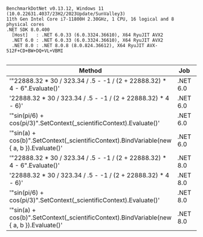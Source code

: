 ```

BenchmarkDotNet v0.13.12, Windows 11 (10.0.22631.4037/23H2/2023Update/SunValley3)
11th Gen Intel Core i7-11800H 2.30GHz, 1 CPU, 16 logical and 8 physical cores
.NET SDK 8.0.400
  [Host]   : .NET 6.0.33 (6.0.3324.36610), X64 RyuJIT AVX2
  .NET 6.0 : .NET 6.0.33 (6.0.3324.36610), X64 RyuJIT AVX2
  .NET 8.0 : .NET 8.0.8 (8.0.824.36612), X64 RyuJIT AVX-512F+CD+BW+DQ+VL+VBMI


```
| Method                                                                                   | Job      | Runtime  | Mean        | Error     | StdDev    | Median      | Gen0   | Allocated |
|----------------------------------------------------------------------------------------- |--------- |--------- |------------:|----------:|----------:|------------:|-------:|----------:|
| &#39;&quot;22888.32 * 30 / 323.34 / .5 - -1 / (2 + 22888.32) * 4 - 6&quot;.Evaluate()&#39;                 | .NET 6.0 | .NET 6.0 | 607.0740 ns | 6.3619 ns | 5.3125 ns | 607.5628 ns |      - |         - |
| &#39;22888.32 * 30 / 323.34 / .5 - -1 / (2 + 22888.32) * 4 - 6)&#39;                             | .NET 6.0 | .NET 6.0 |   0.0000 ns | 0.0000 ns | 0.0000 ns |   0.0000 ns |      - |         - |
| &#39;&quot;sin(pi/6) + cos(pi/3)&quot;.SetContext(_scientificContext).Evaluate()&#39;                      | .NET 6.0 | .NET 6.0 | 444.3192 ns | 1.7528 ns | 1.5538 ns | 444.8485 ns | 0.0019 |      32 B |
| &#39;&quot;sin(a) + cos(b)&quot;.SetContext(_scientificContext).BindVariable(new { a, b }).Evaluate()&#39; | .NET 6.0 | .NET 6.0 | 585.0627 ns | 2.4867 ns | 2.0765 ns | 585.0632 ns | 0.0172 |     216 B |
| &#39;&quot;22888.32 * 30 / 323.34 / .5 - -1 / (2 + 22888.32) * 4 - 6&quot;.Evaluate()&#39;                 | .NET 8.0 | .NET 8.0 | 528.5077 ns | 2.1982 ns | 1.8356 ns | 528.5068 ns |      - |         - |
| &#39;22888.32 * 30 / 323.34 / .5 - -1 / (2 + 22888.32) * 4 - 6)&#39;                             | .NET 8.0 | .NET 8.0 |   0.0082 ns | 0.0100 ns | 0.0093 ns |   0.0031 ns |      - |         - |
| &#39;&quot;sin(pi/6) + cos(pi/3)&quot;.SetContext(_scientificContext).Evaluate()&#39;                      | .NET 8.0 | .NET 8.0 | 358.1167 ns | 1.1469 ns | 1.0167 ns | 357.6606 ns | 0.0024 |      32 B |
| &#39;&quot;sin(a) + cos(b)&quot;.SetContext(_scientificContext).BindVariable(new { a, b }).Evaluate()&#39; | .NET 8.0 | .NET 8.0 | 379.7740 ns | 4.9605 ns | 4.6400 ns | 379.9457 ns | 0.0172 |     216 B |
